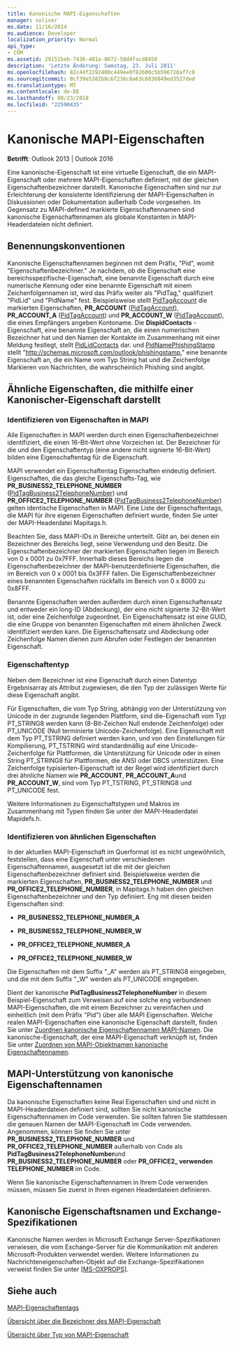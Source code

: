 ```yaml
---
title: Kanonische MAPI-Eigenschaften
manager: soliver
ms.date: 11/16/2014
ms.audience: Developer
localization_priority: Normal
api_type:
- COM
ms.assetid: 29151beb-7436-401a-8072-58d4facd8458
description: 'Letzte Änderung: Samstag, 23. Juli 2011'
ms.openlocfilehash: 82c44f2292400c449ee0f82600c5b596728af7c0
ms.sourcegitcommit: 0cf39e5382b8c6f236c8a63c6036849ed3527ded
ms.translationtype: MT
ms.contentlocale: de-DE
ms.lasthandoff: 08/23/2018
ms.locfileid: "22590435"
---
```

# <a name="mapi-canonical-properties"></a>Kanonische MAPI-Eigenschaften

  
  
**Betrifft**: Outlook 2013 | Outlook 2016 
  
Eine kanonische-Eigenschaft ist eine virtuelle Eigenschaft, die ein MAPI-Eigenschaft oder mehrere MAPI-Eigenschaften definiert, mit der gleichen Eigenschaftenbezeichner darstellt. Kanonische Eigenschaften sind nur zur Erleichterung der konsistente Identifizierung der MAPI-Eigenschaften in Diskussionen oder Dokumentation außerhalb Code vorgesehen. Im Gegensatz zu MAPI-defined markierte Eigenschaftennamen sind kanonische Eigenschaftennamen als globale Konstanten in MAPI-Headerdateien nicht definiert.
  
## <a name="naming-conventions"></a>Benennungskonventionen

Kanonische Eigenschaftennamen beginnen mit dem Präfix, "Pid", womit "Eigenschaftenbezeichner." Je nachdem, ob die Eigenschaft eine bereichsspezifische-Eigenschaft, eine benannte Eigenschaft durch eine numerische Kennung oder eine benannte Eigenschaft mit einem Zeichenfolgennamen ist, wird das Präfix weiter als "PidTag," qualifiziert "PidLid" und "PidName" fest. Beispielsweise stellt [PidTagAccount](pidtagaccount-canonical-property.md) die markierten Eigenschaften, **PR_ACCOUNT** ([PidTagAccount](pidtagaccount-canonical-property.md)), **PR_ACCOUNT_A** ([PidTagAccount](pidtagaccount-canonical-property.md)) und **PR_ACCOUNT_W** ([PidTagAccount](pidtagaccount-canonical-property.md)), die eines Empfängers angeben Kontoname. Die **DispidContacts** -Eigenschaft, eine benannte Eigenschaft an, die einen numerischen Bezeichner hat und den Namen der Kontakte im Zusammenhang mit einer Meldung festlegt, stellt [PidLidContacts](pidlidcontacts-canonical-property.md) dar. und [PidNamePhishingStamp](pidnamephishingstamp-canonical-property.md) stellt "http://schemas.microsoft.com/outlook/phishingstamp," eine benannte Eigenschaft an, die ein Name vom Typ String hat und die Zeichenfolge Markieren von Nachrichten, die wahrscheinlich Phishing sind angibt. 
  
## <a name="representing-similar-properties-using-one-canonical-property"></a>Ähnliche Eigenschaften, die mithilfe einer Kanonischer-Eigenschaft darstellt

### <a name="identifying-properties-in-mapi"></a>Identifizieren von Eigenschaften in MAPI

Alle Eigenschaften in MAPI werden durch einen Eigenschaftenbezeichner identifiziert, die einen 16-Bit-Wert ohne Vorzeichen ist. Der Bezeichner für die und den Eigenschaftentyp (eine andere nicht signierte 16-Bit-Wert) bilden eine Eigenschaftentag für die Eigenschaft. 
  
MAPI verwendet ein Eigenschaftentag Eigenschaften eindeutig definiert. Eigenschaften, die das gleiche Eigenschafts-Tag, wie **PR_BUSINESS2_TELEPHONE_NUMBER** ([PidTagBusiness2TelephoneNumber](pidtagbusiness2telephonenumber-canonical-property.md)) und **PR_OFFICE2_TELEPHONE_NUMBER** ([PidTagBusiness2TelephoneNumber](pidtagbusiness2telephonenumber-canonical-property.md)) gelten identische Eigenschaften in MAPI. Eine Liste der Eigenschaftentags, die MAPI für ihre eigenen Eigenschaften definiert wurde, finden Sie unter der MAPI-Headerdatei Mapitags.h.
  
Beachten Sie, dass MAPI-IDs in Bereiche unterteilt. Gibt an, bei denen ein Bezeichner des Bereichs liegt, seine Verwendung und den Besitz. Die Eigenschaftenbezeichner der markierten Eigenschaften liegen im Bereich von 0 x 0001 zu 0x7FFF. Innerhalb dieses Bereichs liegen die Eigenschaftenbezeichner der MAPI-benutzerdefinierte Eigenschaften, die im Bereich von 0 x 0001 bis 0x3FFF fallen. Die Eigenschaftenbezeichner eines benannten Eigenschaften rückfalls im Bereich von 0 x 8000 zu 0x8FFF. 
  
Benannte Eigenschaften werden außerdem durch einen Eigenschaftensatz und entweder ein long-ID (Abdeckung), der eine nicht signierte 32-Bit-Wert ist, oder eine Zeichenfolge zugeordnet. Ein Eigenschaftensatz ist eine GUID, die eine Gruppe von benannten Eigenschaften mit einem ähnlichen Zweck identifiziert werden kann. Die Eigenschaftensatz und Abdeckung oder Zeichenfolge Namen dienen zum Abrufen oder Festlegen der benannten Eigenschaft.
  
### <a name="property-type"></a>Eigenschaftentyp

Neben dem Bezeichner ist eine Eigenschaft durch einen Datentyp Ergebnisarray als Attribut zugewiesen, die den Typ der zulässigen Werte für diese Eigenschaft angibt.
  
Für Eigenschaften, die vom Typ String, abhängig von der Unterstützung von Unicode in der zugrunde liegenden Plattform, sind die-Eigenschaft vom Typ PT_STRING8 werden kann (8-Bit-Zeichen Null endende Zeichenfolge) oder PT_UNICODE (Null terminierte Unicode-Zeichenfolge). Eine Eigenschaft mit dem Typ PT_TSTRING definiert werden kann, und von den Einstellungen für Kompilierung, PT_TSTRING wird standardmäßig auf eine Unicode-Zeichenfolge für Plattformen, die Unterstützung für Unicode oder in einen String PT_STRING8 für Plattformen, die ANSI oder DBCS unterstützen. Eine Zeichenfolge typisierten-Eigenschaft ist der Regel wird identifiziert durch drei ähnliche Namen wie **PR_ACCOUNT**, **PR_ACCOUNT_A**und **PR_ACCOUNT_W**, sind vom Typ PT_TSTRING, PT_STRING8 und PT_UNICODE fest.
  
Weitere Informationen zu Eigenschaftstypen und Makros im Zusammenhang mit Typen finden Sie unter der MAPI-Headerdatei Mapidefs.h.
  
### <a name="identifying-similar-properties"></a>Identifizieren von ähnlichen Eigenschaften

In der aktuellen MAPI-Eigenschaft im Querformat ist es nicht ungewöhnlich, feststellen, dass eine Eigenschaft unter verschiedenen Eigenschaftennamen, ausgesetzt ist die mit der gleichen Eigenschaftenbezeichner definiert sind. Beispielsweise werden die markierten Eigenschaften, **PR_BUSINESS2_TELEPHONE_NUMBER** und **PR_OFFICE2_TELEPHONE_NUMBER**, in Mapitags.h haben den gleichen Eigenschaftenbezeichner und den Typ definiert. Eng mit diesen beiden Eigenschaften sind:
  
- **PR_BUSINESS2_TELEPHONE_NUMBER_A**
    
- **PR_BUSINESS2_TELEPHONE_NUMBER_W**
    
- **PR_OFFICE2_TELEPHONE_NUMBER_A**
    
- **PR_OFFICE2_TELEPHONE_NUMBER_W**
    
Die Eigenschaften mit dem Suffix "_A" werden als PT_STRING8 eingegeben, und die mit dem Suffix "_W" werden als PT_UNICODE eingegeben.
  
Dient der kanonische **PidTagBusiness2TelephoneNumber** in diesem Beispiel-Eigenschaft zum Verweisen auf eine solche eng verbundenen MAPI-Eigenschaften, die mit einem Bezeichner zu vereinfachen und einheitlich (mit dem Präfix "Pid") über alle MAPI Eigenschaften. Welche realen MAPI-Eigenschaften eine kanonische Eigenschaft darstellt, finden Sie unter [Zuordnen kanonische Eigenschaftennamen MAPI-Namen](mapping-canonical-property-names-to-mapi-names.md). Die kanonische-Eigenschaft, der eine MAPI-Eigenschaft verknüpft ist, finden Sie unter [Zuordnen von MAPI-Objektnamen kanonische Eigenschaftennamen](mapping-mapi-names-to-canonical-property-names.md).
  
## <a name="mapi-support-of-canonical-property-names"></a>MAPI-Unterstützung von kanonische Eigenschaftennamen

Da kanonische Eigenschaften keine Real Eigenschaften sind und nicht in MAPI-Headerdateien definiert sind, sollten Sie nicht kanonische Eigenschaftennamen im Code verwenden. Sie sollten fahren Sie stattdessen die genauen Namen der MAPI-Eigenschaft im Code verwenden. Angenommen, können Sie finden Sie unter **PR_BUSINESS2_TELEPHONE_NUMBER** und **PR_OFFICE2_TELEPHONE_NUMBER** außerhalb von Code als **PidTagBusiness2TelephoneNumber**und **PR_BUSINESS2_TELEPHONE_NUMBER** oder **PR_OFFICE2_ verwenden TELEPHONE_NUMBER** im Code. 
  
Wenn Sie kanonische Eigenschaftennamen in Ihrem Code verwenden müssen, müssen Sie zuerst in Ihren eigenen Headerdateien definieren.
  
## <a name="canonical-property-names-and-exchange-protocol-specifications"></a>Kanonische Eigenschaftsnamen und Exchange-Spezifikationen

Kanonische Namen werden in Microsoft Exchange Server-Spezifikationen verwiesen, die vom Exchange-Server für die Kommunikation mit anderen Microsoft-Produkten verwendet werden. Weitere Informationen zu Nachrichteneigenschaften-Objekt auf die Exchange-Spezifikationen verweist finden Sie unter [[MS-OXPROPS]](http://msdn.microsoft.com/library/f6ab1613-aefe-447d-a49c-18217230b148%28Office.15%29.aspx).
  
## <a name="see-also"></a>Siehe auch



[MAPI-Eigenschaftentags](mapi-property-tags.md)
  
[Übersicht über die Bezeichner des MAPI-Eigenschaft](mapi-property-identifier-overview.md)
  
[Übersicht über Typ von MAPI-Eigenschaft](mapi-property-type-overview.md)

